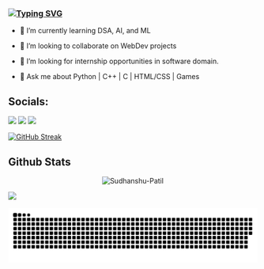 ### [![Typing SVG](https://readme-typing-svg.demolab.com?font=Fira+Code&pause=1000&random=false&width=435&lines=Hi%2C+I'm+Sudhanshu+Patil)](https://git.io/typing-svg)

- 🌱 I’m currently learning DSA, AI, and ML

- 👯 I’m looking to collaborate on WebDev projects
  
- 🤔 I’m looking for internship opportunities in software domain.
  
- 💬 Ask me about Python | C++ | C | HTML/CSS | Games

## Socials:
[![](https://img.shields.io/badge/linkedin-%230077B5.svg?style=for-the-badge&logo=linkedin)](https://www.linkedin.com/in/sudhpatil)
[![](https://img.shields.io/badge/Gmail-D14836?style=for-the-badge&logo=gmail&logoColor=white)](mailto:sudhanshupatil588@gmail.com)
[![](https://img.shields.io/badge/Instagram-E4405F?style=for-the-badge&logo=instagram&logoColor=white)](https://www.instagram.com/sudhan_shuu/)

[![GitHub Streak](https://streak-stats.demolab.com?user=Sudhanshu-Patil)](https://git.io/streak-stats)

## Github Stats
<p align='center'> <img src="https://komarev.com/ghpvc/?username=Sudhanshu-Patil&label=Profile%20views&color=0e75b6&style=flat&base=415" alt="Sudhanshu-Patil" /> </p>
<img src="https://github-readme-stats.vercel.app/api?username=Sudhanshu-Patil&show_icons=true"/>
<p align='center'>
<picture>
<img src="https://raw.githubusercontent.com/hxu296/hxu296/output/github-contribution-grid-snake.svg" />
</picture>
</p>
